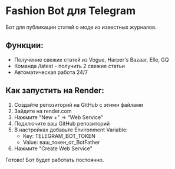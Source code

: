 # Fashion Bot для Telegram

Бот для публикации статей о моде из известных журналов.

## Функции:
- Получение свежих статей из Vogue, Harper's Bazaar, Elle, GQ
- Команда /latest - получить 2 свежие статьи
- Автоматическая работа 24/7

## Как запустить на Render:

1. Создайте репозиторий на GitHub с этими файлами
2. Зайдите на render.com
3. Нажмите "New +" → "Web Service"
4. Подключите ваш GitHub репозиторий
5. В настройках добавьте Environment Variable:
   - Key: TELEGRAM_BOT_TOKEN
   - Value: ваш_токен_от_BotFather
6. Нажмите "Create Web Service"

Готово! Бот будет работать постоянно.
